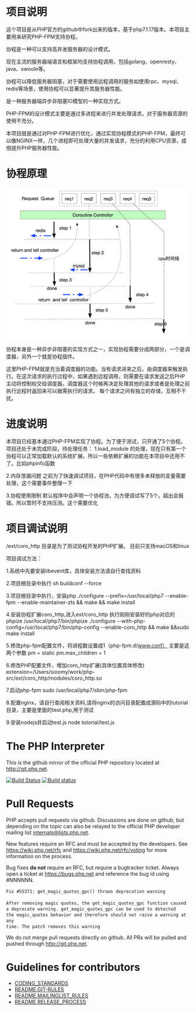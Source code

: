 项目说明
===================
这个项目是从PHP官方的github中fork出来的版本，基于php7.1.17版本。本项目主要用来研究PHP-FPM支持协程。

协程是一种可以支持高并发服务器的设计模式。

现在主流的服务器端语言和框架均支持协程调用，包括golang、openresty、java、swoole等。

协程可以降低服务器阻塞，对于需要使用远程调用的服务如使用rpc、mysql、redis等场景，使用协程可以显著提升其服务器性能。

是一种服务器端异步非阻塞IO模型的一种实现方式。

PHP-FPM的设计模式主要是通过多进程来进行并发处理请求。对于服务器资源的使用不充分。

本项目就是通过对PHP-FPM进行优化，通过实现协程模式的PHP-FPM，最终可以像NGINX一样，几个进程即可处理大量的并发请求，充分的利用CPU资源，成倍提升PHP服务器性能。

协程原理
===================
![avatar](/tutorial/coroutine.jpg)

协程本身是一种异步非阻塞的实现方式之一，实现协程需要分成两部分，一个是调度器，另外一个就是协程插件。

这里PHP-FPM就是充当着调度器的功能。当有请求进来之后，由调度器来触发执行。在这次请求的执行过程中，如果遇到远程调用，则需要在请求发送之后PHP主动将控制权交给调度器。调度器这个时候再决定处理其他的请求或者是处理之前执行远程时返回来可以据需执行的请求。
每个请求之间有独立的存储，互相不干扰。

进度说明
===================
本项目已经基本通过PHP-FPM实现了协程。为了便于测试，只开通了5个协程。
项目还处于未完成阶段，待处理任务：
1.load_module
的处理，现在只有第一个协程可以正常加载默认的系统扩展。所以一些依赖扩展的功能在本项目中还用不了。比如phpinfo函数

2.内存泄漏问题
之前为了快速调试项目，在PHP代码中有很多未释放的变量需要处理，这个需要事件整理一下

3.协程使用限制
默认程序中会声明一个协程池，为方便调试写了5个。超出会报错。所以暂时不支持压测。这个需要优化


项目调试说明
===================
/ext/coro_http 目录是为了测试协程开发的PHP扩展。
目前只支持macOS和linux

项目调试方法：

1.系统中先要安装libevent库，具体安装方法请自行查找资料

2.项目根目录中执行 
sh buildconf --force

3.项目根目录中执行，安装php
./configure --prefix=/usr/local/php7 --enable-fpm --enable-maintainer-zts && make && make install

4.安装协程扩展coro_http,进入ext/coro_http
执行刚刚安装好的php对应的phpize
/usr/local/php7/bin/phpize
./configure --with-php-config=/usr/local/php7/bin/php-config --enable-coro_http && make &&sudo  make install

5.修改php-fpm配置文件，将进程数设置成1（php-fpm.d/www.conf）
主要是这两个参数
pm = static
pm.max_children = 1

6.修改PHP配置文件，增加coro_http扩展(具体位置具体修改)
extension=/Users/sioomy/work/php-src/ext/coro_http/modules/coro_http.so

7.启动php-fpm
sudo /usr/local/php7/sbin/php-fpm

8.配置nginx，请自行查阅相关资料,请将nginx的访问目录配置成源码中的tutorial目录，主要是里面的test.php,用于测试

9.安装nodejs并启动test.js 
node tutorial/test.js


The PHP Interpreter
===================
This is the github mirror of the official PHP repository located at
http://git.php.net.

[![Build Status](https://secure.travis-ci.org/php/php-src.svg?branch=master)](http://travis-ci.org/php/php-src)
[![Build status](https://ci.appveyor.com/api/projects/status/meyur6fviaxgdwdy?svg=true)](https://ci.appveyor.com/project/php/php-src)

Pull Requests
=============
PHP accepts pull requests via github. Discussions are done on github, but
depending on the topic can also be relayed to the official PHP developer
mailing list internals@lists.php.net.

New features require an RFC and must be accepted by the developers.
See https://wiki.php.net/rfc and https://wiki.php.net/rfc/voting for more
information on the process.

Bug fixes **do not** require an RFC, but require a bugtracker ticket. Always
open a ticket at https://bugs.php.net and reference the bug id using #NNNNNN.

    Fix #55371: get_magic_quotes_gpc() throws deprecation warning

    After removing magic quotes, the get_magic_quotes_gpc function caused
    a deprecate warning. get_magic_quotes_gpc can be used to detected
    the magic_quotes behavior and therefore should not raise a warning at any
    time. The patch removes this warning

We do not merge pull requests directly on github. All PRs will be
pulled and pushed through http://git.php.net.


Guidelines for contributors
===========================
- [CODING_STANDARDS](/CODING_STANDARDS)
- [README.GIT-RULES](/README.GIT-RULES)
- [README.MAILINGLIST_RULES](/README.MAILINGLIST_RULES)
- [README.RELEASE_PROCESS](/README.RELEASE_PROCESS)

